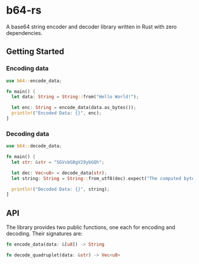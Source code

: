 # b64-rs

A base64 string encoder and decoder library written in Rust with zero dependencies.

## Getting Started

### Encoding data

```rs
use b64::encode_data;

fn main() {
  let data: String = String::from("Hello World!");

  let enc: String = encode_data(data.as_bytes());
  println!("Encoded Data: {}", enc);
]
```

### Decoding data

```rs
use b64::decode_data;

fn main() {
  let str: &str = "SGVsbG8gV29ybGQh";

  let dec: Vec<u8> = decode_data(str);
  let string: String = String::from_utf8(dec).expect("The computed bytes are not UTF-8!");

  println!("Decoded Data: {}", string);
]
```

## API

The library provides two public functions, one each for encoding and decoding. Their signatures are:

```rs
fn encode_data(data: &[u8]) -> String
```

```rs
fn decode_quadruplet(data: &str) -> Vec<u8>
```
